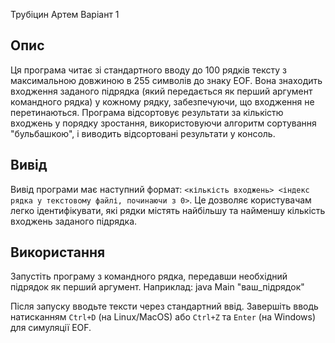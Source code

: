 Трубіцин Артем Варіант 1

## Опис
Ця програма читає зі стандартного вводу до 100 рядків тексту з максимальною довжиною в 255 символів до знаку EOF. Вона знаходить входження заданого підрядка (який передається як перший аргумент командного рядка) у кожному рядку, забезпечуючи, що входження не перетинаються. Програма відсортовує результати за кількістю входжень у порядку зростання, використовуючи алгоритм сортування "бульбашкою", і виводить відсортовані результати у консоль.

## Вивід
Вивід програми має наступний формат: `<кількість входжень> <індекс рядка у текстовому файлі, починаючи з 0>`. Це дозволяє користувачам легко ідентифікувати, які рядки містять найбільшу та найменшу кількість входжень заданого підрядка.

## Використання
Запустіть програму з командного рядка, передавши необхідний підрядок як перший аргумент. Наприклад:
java Main "ваш_підрядок"

Після запуску вводьте тексти через стандартний ввід. Завершіть вводь натисканням `Ctrl+D` (на Linux/MacOS) або `Ctrl+Z` та `Enter` (на Windows) для симуляції EOF.
